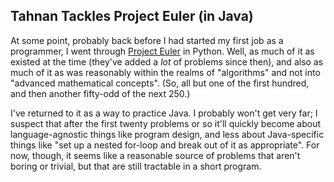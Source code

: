 ## Tahnan Tackles Project Euler (in Java)

At some point, probably back before I had started my first job as a programmer, I went through [Project Euler](https://projecteuler.net/) in Python.  Well, as much of it as existed at the time (they've added a *lot* of problems since then), and also as much of it as was reasonably within the realms of "algorithms" and not into "advanced mathematical concepts".  (So, all but one of the first hundred, and then another fifty-odd of the next 250.)

I've returned to it as a way to practice Java.  I probably won't get very far; I suspect that after the first twenty problems or so it'll quickly become about language-agnostic things like program design, and less about Java-specific things like "set up a nested for-loop and break out of it as appropriate".  For now, though, it seems like a reasonable source of problems that aren't boring or trivial, but that are still tractable in a short program.

